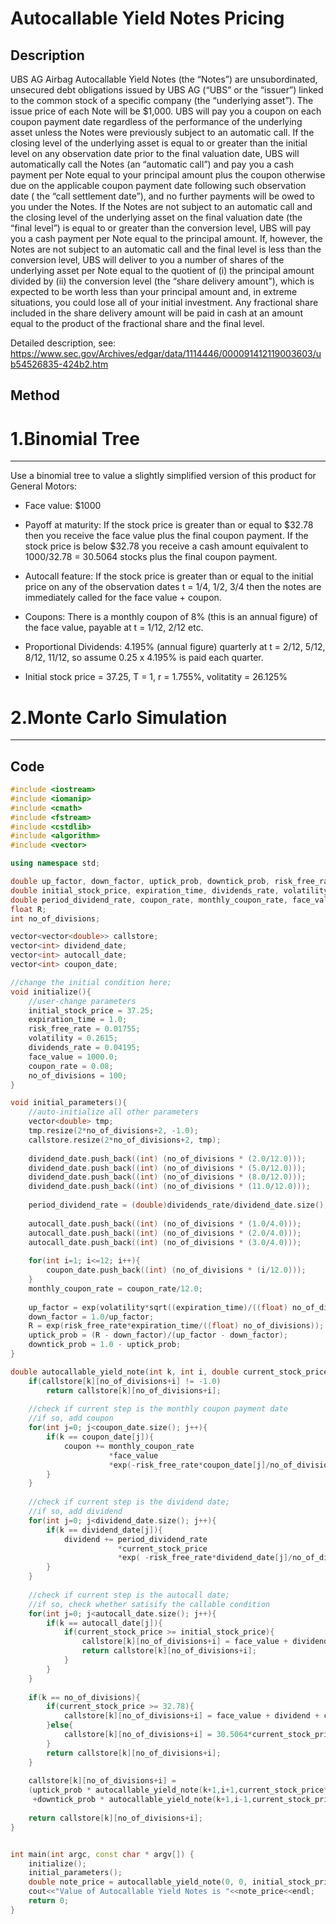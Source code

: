 Autocallable Yield Notes Pricing
====
 
Description
----
 UBS AG Airbag Autocallable Yield Notes (the “Notes”) are unsubordinated, unsecured debt obligations issued by UBS AG (“UBS” or the “issuer”) linked to the common stock of a specific company (the “underlying asset”). The issue price of each Note will be $1,000. UBS will pay you a coupon on each coupon payment date regardless of the performance of the underlying asset unless the Notes were previously subject to an automatic call. If the closing level of the underlying asset is equal to or greater than the initial level on any observation date prior to the final valuation date, UBS will automatically call the Notes (an “automatic call”) and pay you a cash payment per Note equal to your principal amount plus the coupon otherwise due on the applicable coupon payment date following such observation date ( the “call settlement date”), and no further payments will be owed to you under the Notes. If the Notes are not subject to an automatic call and the closing level of the underlying asset on the final valuation date (the “final level”) is equal to or greater than the conversion level, UBS will pay you a cash payment per Note equal to the principal amount. If, however, the Notes are not subject to an automatic call and the final level is less than the conversion level, UBS will deliver to you a number of shares of the underlying asset per Note equal to the quotient of (i) the principal amount divided by (ii) the conversion level (the “share delivery amount”), which is expected to be worth less than your principal amount and, in extreme situations, you could lose all of your initial investment. Any fractional share included in the share delivery amount will be paid in cash at an amount equal to the product of the fractional share and the final level. 
 
Detailed description, see: https://www.sec.gov/Archives/edgar/data/1114446/000091412119003603/ub54526835-424b2.htm

Method
----
# 1.Binomial Tree
----
Use a binomial tree to value a slightly simplified version of this product for General Motors:

* Face value: $1000

* Payoff at maturity: If the stock price is greater than or equal to $32.78 then you receive the face value plus the final coupon payment. If the stock price is below $32.78 you receive a cash amount equivalent to 1000/32.78 = 30.5064 stocks plus the final coupon payment.

* Autocall feature: If the stock price is greater than or equal to the initial price on any of the observation dates t = 1/4, 1/2, 3/4 then the notes are immediately called for the face value + coupon.

* Coupons: There is a monthly coupon of 8% (this is an annual figure) of the face value, payable at t = 1/12, 2/12 etc. 

* Proportional Dividends: 4.195% (annual figure) quarterly at t = 2/12, 5/12, 8/12, 11/12, so assume 0.25 x 4.195% is paid each quarter.

* Initial stock price = 37.25, T = 1, r = 1.755%, volitatity =  26.125%

# 2.Monte Carlo Simulation
----

Code
----

```cpp
#include <iostream>
#include <iomanip>
#include <cmath>
#include <fstream>
#include <cstdlib>
#include <algorithm>
#include <vector>

using namespace std;

double up_factor, down_factor, uptick_prob, downtick_prob, risk_free_rate, strike_price;
double initial_stock_price, expiration_time, dividends_rate, volatility;
double period_dividend_rate, coupon_rate, monthly_coupon_rate, face_value;
float R;
int no_of_divisions;

vector<vector<double>> callstore;
vector<int> dividend_date;
vector<int> autocall_date;
vector<int> coupon_date;

//change the initial condition here;
void initialize(){
    //user-change parameters
    initial_stock_price = 37.25;
    expiration_time = 1.0;
    risk_free_rate = 0.01755;
    volatility = 0.2615;
    dividends_rate = 0.04195;
    face_value = 1000.0;
    coupon_rate = 0.08;
    no_of_divisions = 100;
}

void initial_parameters(){
    //auto-initialize all other parameters
    vector<double> tmp;
    tmp.resize(2*no_of_divisions+2, -1.0);
    callstore.resize(2*no_of_divisions+2, tmp);
    
    dividend_date.push_back((int) (no_of_divisions * (2.0/12.0)));
    dividend_date.push_back((int) (no_of_divisions * (5.0/12.0)));
    dividend_date.push_back((int) (no_of_divisions * (8.0/12.0)));
    dividend_date.push_back((int) (no_of_divisions * (11.0/12.0)));
    
    period_dividend_rate = (double)dividends_rate/dividend_date.size();
    
    autocall_date.push_back((int) (no_of_divisions * (1.0/4.0)));
    autocall_date.push_back((int) (no_of_divisions * (2.0/4.0)));
    autocall_date.push_back((int) (no_of_divisions * (3.0/4.0)));
    
    for(int i=1; i<=12; i++){
        coupon_date.push_back((int) (no_of_divisions * (i/12.0)));
    }
    monthly_coupon_rate = coupon_rate/12.0;
    
    up_factor = exp(volatility*sqrt((expiration_time)/((float) no_of_divisions)));
    down_factor = 1.0/up_factor;
    R = exp(risk_free_rate*expiration_time/((float) no_of_divisions));
    uptick_prob = (R - down_factor)/(up_factor - down_factor);
    downtick_prob = 1.0 - uptick_prob;
}

double autocallable_yield_note(int k, int i, double current_stock_price, double dividend, double coupon){
    if(callstore[k][no_of_divisions+i] != -1.0)
        return callstore[k][no_of_divisions+i];
    
    //check if current step is the monthly coupon payment date
    //if so, add coupon
    for(int j=0; j<coupon_date.size(); j++){
        if(k == coupon_date[j]){
            coupon += monthly_coupon_rate
                      *face_value
                      *exp(-risk_free_rate*coupon_date[j]/no_of_divisions);
        }
    }
        
    //check if current step is the dividend date;
    //if so, add dividend
    for(int j=0; j<dividend_date.size(); j++){
        if(k == dividend_date[j]){
            dividend += period_dividend_rate
                        *current_stock_price
                        *exp( -risk_free_rate*dividend_date[j]/no_of_divisions);
        }
    }
    
    //check if current step is the autocall date;
    //if so, check whether satisify the callable condition
    for(int j=0; j<autocall_date.size(); j++){
        if(k == autocall_date[j]){
            if(current_stock_price >= initial_stock_price){
                callstore[k][no_of_divisions+i] = face_value + dividend + coupon;
                return callstore[k][no_of_divisions+i];
            }
        }
    }
    
    if(k == no_of_divisions){
        if(current_stock_price >= 32.78){
            callstore[k][no_of_divisions+i] = face_value + dividend + coupon;
        }else{
            callstore[k][no_of_divisions+i] = 30.5064*current_stock_price+dividend+coupon;
        }
        return callstore[k][no_of_divisions+i];
    }
    
    callstore[k][no_of_divisions+i] =
    (uptick_prob * autocallable_yield_note(k+1,i+1,current_stock_price*up_factor, dividend, coupon)
     +downtick_prob * autocallable_yield_note(k+1,i-1,current_stock_price*down_factor, dividend, coupon))/R;
    
    return callstore[k][no_of_divisions+i];
}


int main(int argc, const char * argv[]) {
    initialize();
    initial_parameters();
    double note_price = autocallable_yield_note(0, 0, initial_stock_price, 0, 0);
    cout<<"Value of Autocallable Yield Notes is "<<note_price<<endl;
    return 0;
}


